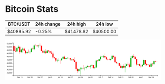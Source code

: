 # Bitcoin Stats

BTC/USDT|24h change|24h high|24h low|
|---|---|---|---|
|$40895.92|-0.25%|$41478.82|$40500.00|

<img src="./chart.svg">
